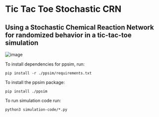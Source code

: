 # Tic Tac Toe Stochastic CRN
## **Using a Stochastic Chemical Reaction Network for randomized behavior in a tic-tac-toe simulation**

![image](https://github.com/arunasrivastava/tictactoe-ppsim/assets/82174933/bed3319c-1ca0-43be-9d2b-decb1826a0af)

To install dependencies for ppsim, run:

```pip install -r ./ppsim/requirements.txt```

To install the ppsim package:

```pip install ./ppsim```

To run simulation code run:

```python3 simulation-code/*.py```

